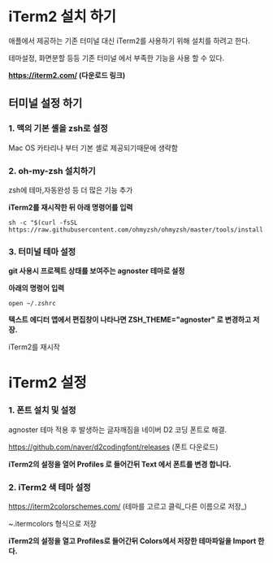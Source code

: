 # iTerm2 설치 하기

애플에서 제공하는 기존 터미널 대신 iTerm2를 사용하기 위해 설치를 하려고 한다.

테마설정, 화면분할 등등 기존 터미널 에서 부족한 기능을 사용 할 수 있다.

**https://iterm2.com/ (다운로드 링크)**

## 터미널 설정 하기

### 1. 맥의 기본 셸을 zsh로 설정

Mac OS 카타리나 부터 기본 셸로 제공되기때문에 생략함

### 2. oh-my-zsh 설치하기
zsh에 테마,자동완성 등 더 많은 기능 추가

**iTerm2를 재시작한 뒤 아래 명령어를 입력**

```
sh -c "$(curl -fsSL https://raw.githubusercontent.com/ohmyzsh/ohmyzsh/master/tools/install.sh)"
```

### 3. 터미널 테마 설정

**git 사용시 프로젝트 상태를 보여주는 agnoster 테마로 설정**

**아래의 명령어 입력**
```
open ~/.zshrc
```
**텍스트 에디터 앱에서 편집창이 나타나면 ZSH_THEME="agnoster" 로 변경하고 저장.**

iTerm2를 재시작

# iTerm2 설정

### 1. 폰트 설치 및 설정

agnoster 테마 적용 후 발생하는 글자깨짐을 네이버 D2 코딩 폰트로 해결.

https://github.com/naver/d2codingfont/releases (폰트 다운로드)

**iTerm2의 설정을 열어 Profiles 로 들어간뒤 Text 에서 폰트를 변경 합니다.**

### 2. iTerm2 색 테마 설정

https://iterm2colorschemes.com/ (테마를 고르고 클릭_다른 이름으로 저장_)

~.itermcolors 형식으로 저장

**iTerm2의 설정을 열고 Profiles로 들어간뒤 Colors에서 저장한 테마파일을 Import 한다.**